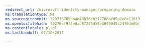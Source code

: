 ```yaml
---
redirect_url: /microsoft-identity-manager/preparing-domain
ms.translationtype: MT
ms.sourcegitcommit: 3797f5789bb4e48836eb21776dafd5a2e0e11613
ms.openlocfilehash: 70276ef9f3edaa87226d59e3699045c24704e0bf
ms.contentlocale: pl-pl
ms.lasthandoff: 07/10/2017

---
```


